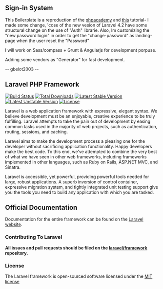 ## Sign-in System 

This Boilerplate is a reproduction of the [phpacademy](https://www.youtube.com/channel/UCpOIUW62tnJTtpWFABxWZ8g) and [this](https://www.youtube.com/playlist?list=PLfdtiltiRHWGf_XXdKn60f8h9jjn_9QDp) tutorial-
I made some change, 'cose of the new vesion of Laravel 4.2 have some structural change on the use of "Auth" librarie.
Also, Im customizing the "new password login" in order to get the "change-password" as landing-page when the user reset the "Password"

I will work on Sass/compass + Grunt & Angularjs for development porpuse. 

Adding some vendors as "Generator" for fast development.

-- gbelot2003 --
 
## Laravel PHP Framework

[![Build Status](https://travis-ci.org/laravel/framework.svg)](https://travis-ci.org/laravel/framework)
[![Total Downloads](https://poser.pugx.org/laravel/framework/downloads.svg)](https://packagist.org/packages/laravel/framework)
[![Latest Stable Version](https://poser.pugx.org/laravel/framework/v/stable.svg)](https://packagist.org/packages/laravel/framework)
[![Latest Unstable Version](https://poser.pugx.org/laravel/framework/v/unstable.svg)](https://packagist.org/packages/laravel/framework)
[![License](https://poser.pugx.org/laravel/framework/license.svg)](https://packagist.org/packages/laravel/framework)

Laravel is a web application framework with expressive, elegant syntax. We believe development must be an enjoyable, creative experience to be truly fulfilling. Laravel attempts to take the pain out of development by easing common tasks used in the majority of web projects, such as authentication, routing, sessions, and caching.

Laravel aims to make the development process a pleasing one for the developer without sacrificing application functionality. Happy developers make the best code. To this end, we've attempted to combine the very best of what we have seen in other web frameworks, including frameworks implemented in other languages, such as Ruby on Rails, ASP.NET MVC, and Sinatra.

Laravel is accessible, yet powerful, providing powerful tools needed for large, robust applications. A superb inversion of control container, expressive migration system, and tightly integrated unit testing support give you the tools you need to build any application with which you are tasked.

## Official Documentation

Documentation for the entire framework can be found on the [Laravel website](http://laravel.com/docs).

### Contributing To Laravel

**All issues and pull requests should be filed on the [laravel/framework](http://github.com/laravel/framework) repository.**

### License

The Laravel framework is open-sourced software licensed under the [MIT license](http://opensource.org/licenses/MIT)
